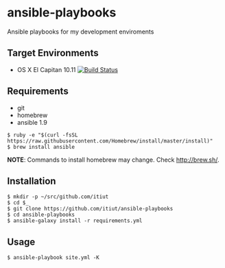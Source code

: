 ansible-playbooks
====
Ansible playbooks for my development enviroments


Target Environments
----
* OS X El Capitan 10.11 [![Build Status](https://travis-ci.org/itiut/ansible-playbooks.svg?branch=master)](https://travis-ci.org/itiut/ansible-playbooks)

Requirements
----
* git
* homebrew
* ansible 1.9

```console
$ ruby -e "$(curl -fsSL https://raw.githubusercontent.com/Homebrew/install/master/install)"
$ brew install ansible
```
**NOTE**: Commands to install homebrew may change. Check http://brew.sh/.


Installation
----
```console
$ mkdir -p ~/src/github.com/itiut
$ cd $_
$ git clone https://github.com/itiut/ansible-playbooks
$ cd ansible-playbooks
$ ansible-galaxy install -r requirements.yml
```


Usage
----
```console
$ ansible-playbook site.yml -K
```
